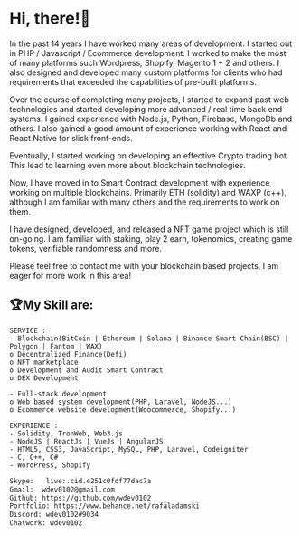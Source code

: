 # Hi, there!🤗

In the past 14 years I have worked many areas of development. 
I started out in PHP / Javascript / Ecommerce development. 
I worked to make the most of many platforms such Wordpress, Shopify, Magento 1 + 2 and others. 
I also designed and developed many custom platforms for clients who had requirements that exceeded the capabilities of pre-built platforms.

Over the course of completing many projects, I started to expand past web technologies and started developing more advanced / real time back end systems. 
I gained experience with Node.js, Python, Firebase, MongoDb and others. 
I also gained a good amount of experience working with React and React Native for slick front-ends.

Eventually, I started working on developing an effective Crypto trading bot. 
This lead to learning even more about blockchain technologies.

Now, I have moved in to Smart Contract development with experience working on multiple blockchains. 
Primarily ETH (solidity) and WAXP (c++), although I am familiar with many others and the requirements to work on them.

I have designed, developed, and released a NFT game project which is still on-going. 
I am familiar with staking, play 2 earn, tokenomics, creating game tokens, verifiable randomness and more.

Please feel free to contact me with your blockchain based projects, I am eager for more work in this area!

## 🏆My Skill are:
    SERVICE :
    - Blockchain(BitCoin | Ethereum | Solana | Binance Smart Chain(BSC) | Polygon | Fantom | WAX)
    o Decentralized Finance(Defi)
    o NFT marketplace
    o Development and Audit Smart Contract
    o DEX Development
    
    - Full-stack development
    o Web based system development(PHP, Laravel, NodeJS...)
    o Ecommerce website development(Woocommerce, Shopify...)

    EXPERIENCE :
    - Solidity, TronWeb, Web3.js
    - NodeJS | ReactJs | VueJs | AngularJS
    - HTML5, CSS3, JavaScript, MySQL, PHP, Laravel, Codeigniter
    - C, C++, C#
    - WordPress, Shopify
    
```bash
Skype:   live:.cid.e251c0fdf77dac7a
Gmail:  wdev0102@gmail.com
Github: https://github.com/wdev0102
Portfolio: https://www.behance.net/rafaladamski
Discord: wdev0102#9034
Chatwork: wdev0102
```
